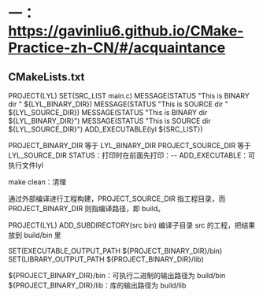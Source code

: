 # 一：https://gavinliu6.github.io/CMake-Practice-zh-CN/#/acquaintance

## CMakeLists.txt

PROJECT(LYL)
SET(SRC_LIST main.c)
MESSAGE(STATUS "This is BINARY dir " ${LYL_BINARY_DIR})
MESSAGE(STATUS "This is SOURCE dir " ${LYL_SOURCE_DIR})
MESSAGE(STATUS "This is BINARY dir ${LYL_BINARY_DIR}")
MESSAGE(STATUS "This is SOURCE dir ${LYL_SOURCE_DIR}")
ADD_EXECUTABLE(lyl ${SRC_LIST})

PROJECT_BINARY_DIR 等于 LYL_BINARY_DIR
PROJECT_SOURCE_DIR 等于 LYL_SOURCE_DIR
STATUS：打印时在前面先打印：--
ADD_EXECUTABLE：可执行文件lyl

make clean：清理

通过外部编译进行工程构建，PROJECT_SOURCE_DIR 指工程目录，而 PROJECT_BINARY_DIR 则指编译路径，即 build。

PROJECT(LYL)
ADD_SUBDIRECTORY(src bin)
编译子目录 src 的工程，把结果放到 build/bin 里

SET(EXECUTABLE_OUTPUT_PATH ${PROJECT_BINARY_DIR}/bin)
SET(LIBRARY_OUTPUT_PATH ${PROJECT_BINARY_DIR}/lib)

${PROJECT_BINARY_DIR}/bin：可执行二进制的输出路径为 build/bin
${PROJECT_BINARY_DIR}/lib：库的输出路径为 build/lib



